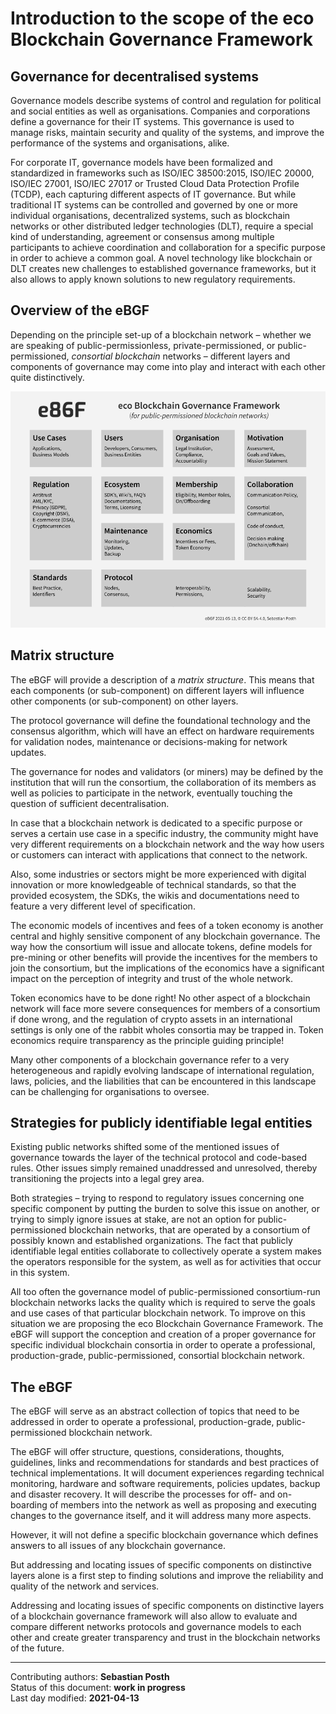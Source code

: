 # Introduction to the scope of the eco Blockchain Governance Framework

## Governance for decentralised systems

Governance models describe systems of control and regulation for political and social entities as well as organisations. Companies and corporations define a governance for their IT systems. This governance is used to manage risks, maintain security and quality of the systems, and improve the performance of the systems and organisations, alike.

For corporate IT, governance models have been formalized and standardized in frameworks such as ISO/IEC 38500:2015, ISO/IEC 20000, ISO/IEC 27001, ISO/IEC 27017 or Trusted Cloud Data Protection Profile (TCDP), each capturing different aspects of IT governance. But while traditional IT systems can be controlled and governed by one or more individual organisations, decentralized systems, such as blockchain networks or other distributed ledger technologies (DLT), require a special kind of understanding, agreement or consensus among multiple participants to achieve coordination and collaboration for a specific purpose in order to achieve a common goal. A novel technology like blockchain or DLT creates new challenges to established governance frameworks, but it also allows to apply known solutions to new regulatory requirements.

## Overview of the eBGF

Depending on the principle set-up of a blockchain network – whether we are speaking of public-permissionless, private-permissioned, or public-permissioned, *consortial blockchain* networks – different layers and components of governance may come into play and interact with each other quite distinctively. 

![Overview](https://raw.githubusercontent.com/internet-sicherheit/eBGF/main/overrides/assets/eBGF-Overview.png)

## Matrix structure

The eBGF will provide a description of a *matrix structure*. This means that each components (or sub-component) on different layers will influence other components (or sub-component) on other layers.

The protocol governance will define the foundational technology and the consensus algorithm, which will have an effect on hardware requirements for validation nodes, maintenance or decisions-making for network updates.

The governance for nodes and validators (or miners) may be defined by the institution that will run the consortium, the collaboration of its members as well as policies to participate in the network, eventually touching the question of sufficient decentralisation.

In case that a blockchain network is dedicated to a specific purpose or serves a certain use case in a specific industry, the community might have very different requirements on a blockchain network and the way how users or customers can interact with applications that connect to the network. 

Also, some industries or sectors might be more experienced with digital innovation or more knowledgeable of technical standards, so that the provided ecosystem, the SDKs, the wikis and documentations need to feature a very different level of specification. 

The economic models of incentives and fees of a token economy is another central and highly sensitive component of any blockchain governance. The way how the consortium will issue and allocate tokens, define models for pre-mining or other benefits will provide the incentives for the members to join the consortium, but the implications of the economics have a significant impact on the perception of integrity and trust of the whole network. 

Token economics have to be done right! No other aspect of a blockchain network will face more severe consequences for members of a consortium if done wrong, and the regulation of crypto assets in an international settings is only one of the rabbit wholes consortia may be trapped in. Token economics require transparency as the principle guiding principle!

Many other components of a blockchain governance refer to a very heterogeneous and rapidly evolving landscape of international regulation, laws, policies, and the liabilities that can be encountered in this landscape can be challenging for organisations to oversee. 

## Strategies for publicly identifiable legal entities

Existing public networks shifted some of the mentioned issues of governance towards the layer of the technical protocol and code-based rules. Other issues simply remained unaddressed and unresolved, thereby transitioning the projects into a legal grey area. 

Both strategies – trying to respond to regulatory issues concerning one specific component by putting the burden to solve this issue on another, or trying to simply ignore issues at stake, are not an option for public-permissioned blockchain networks, that are operated by a consortium of possibly known and established organizations. The fact that publicly identifiable legal entities collaborate to collectively operate a system makes the operators responsible for the system, as well as for activities that occur in this system. 

All too often the governance model of public-permissioned consortium-run blockchain networks lacks the quality which is required to serve the goals and use cases of that particular blockchain network. To improve on this situation we are proposing the eco Blockchain Governance Framework. The eBGF will support the conception and creation of a proper governance for specific individual blockchain consortia in order to operate a professional, production-grade, public-permissioned, consortial blockchain network. 

## The eBGF

The eBGF will serve as an abstract collection of topics that need to be addressed in order to operate a professional, production-grade, public-permissioned blockchain network. 

The eBGF will offer structure, questions, considerations, thoughts, guidelines, links and recommendations for standards and best practices of technical implementations. It will document experiences regarding technical monitoring, hardware and software requirements, policies updates, backup and disaster recovery. It will describe the processes for off- and on-boarding of members into the network as well as proposing and executing changes to the governance itself, and it will address many more aspects.

However, it will not define a specific blockchain governance which defines answers to all issues of any blockchain governance. 

But addressing and locating issues of specific components on distinctive layers alone is a first step to finding solutions and improve the reliability and quality of the network and services. 

Addressing and locating issues of specific components on distinctive layers of a blockchain governance framework will also allow to evaluate and compare different networks protocols and governance models to each other and create greater transparency and trust in the blockchain networks of the future.


________

Contributing authors: **Sebastian Posth**  
Status of this document: **work in progress**    
Last day modified: **2021-04-13**